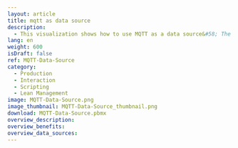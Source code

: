 ```yaml
---
layout: article
title: mqtt as data source
description: 
  - This visualization shows how to use MQTT as a data source&#58; The monitors are located at different points in the production hall. For example, the worker has one of these monitors at his station and can request maintenance. The production manager can react to messages on another monitor. The response time is therefore much faster and shows how different Peakboard Boxes and visualizations can work together.
lang: en
weight: 600
isDraft: false
ref: MQTT-Data-Source
category:
  - Production
  - Interaction
  - Scripting
  - Lean Management
image: MQTT-Data-Source.png
image_thumbnail: MQTT-Data-Source_thumbnail.png
download: MQTT-Data-Source.pbmx
overview_description:
overview_benefits:
overview_data_sources:
---
```

